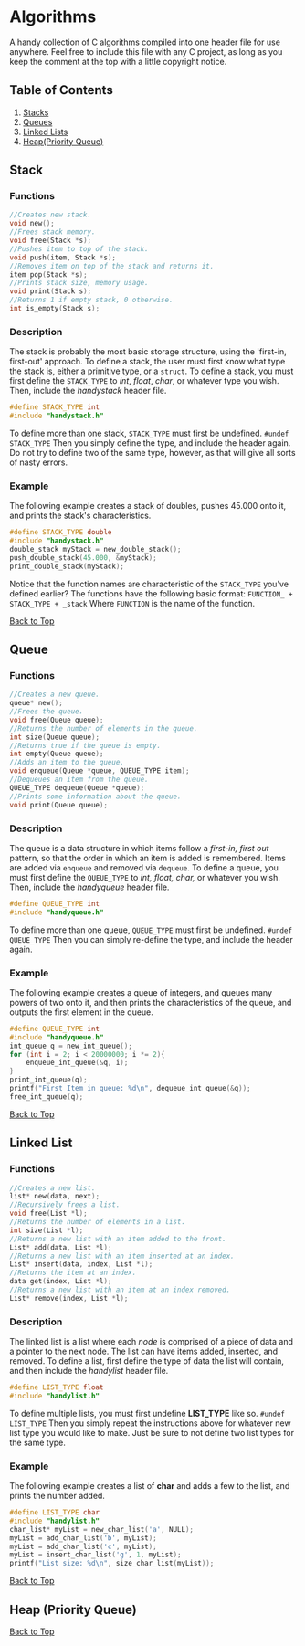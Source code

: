 # Algorithms
A handy collection of C algorithms compiled into one header file for use anywhere. Feel free to include this file with any C project, as long as you keep the comment at the top with a little copyright notice.

## Table of Contents
1. [Stacks](#stack)
2. [Queues](#queue)
3. [Linked Lists](#linked-list)
4. [Heap(Priority Queue)](#heap-priority-queue)

## Stack

### Functions
```c
//Creates new stack.
void new();
//Frees stack memory.
void free(Stack *s);
//Pushes item to top of the stack.
void push(item, Stack *s);
//Removes item on top of the stack and returns it.
item pop(Stack *s);
//Prints stack size, memory usage.
void print(Stack s);
//Returns 1 if empty stack, 0 otherwise.
int is_empty(Stack s);
```

### Description
The stack is probably the most basic storage structure, using the 'first-in, first-out' approach. To define a stack, the user must first know what type the stack is, either a primitive type, or a `struct`. To define a stack, you must first define the `STACK_TYPE` to *int*, *float*, *char*, or whatever type you wish. Then, include the *handystack* header file.
```c
#define STACK_TYPE int 
#include "handystack.h" 
```
To define more than one stack, `STACK_TYPE` must first be undefined.
` #undef STACK_TYPE `
Then you simply define the type, and include the header again. Do not try to define two of the same type, however, as that will give all sorts of nasty errors.

### Example
The following example creates a stack of doubles, pushes 45.000 onto it, and prints the stack's characteristics.
```c
#define STACK_TYPE double
#include "handystack.h"
double_stack myStack = new_double_stack();
push_double_stack(45.000, &myStack);
print_double_stack(myStack);
```
Notice that the function names are characteristic of the `STACK_TYPE` you've defined earlier? The functions have the following basic format:
``` FUNCTION_ + STACK_TYPE + _stack ```
Where `FUNCTION` is the name of the function.

[Back to Top](#table-of-contents)

## Queue

### Functions

```c
//Creates a new queue.
queue* new();
//Frees the queue.
void free(Queue queue);
//Returns the number of elements in the queue.
int size(Queue queue);
//Returns true if the queue is empty.
int empty(Queue queue);
//Adds an item to the queue.
void enqueue(Queue *queue, QUEUE_TYPE item);
//Dequeues an item from the queue.
QUEUE_TYPE dequeue(Queue *queue);
//Prints some information about the queue.
void print(Queue queue);
```

### Description
The queue is a data structure in which items follow a *first-in, first out* pattern, so that the order in which an item is added is remembered. Items are added via `enqueue` and removed via `dequeue`. To define a queue, you must first define the `QUEUE_TYPE` to *int, float, char,* or whatever you wish. Then, include the *handyqueue* header file.
```c
#define QUEUE_TYPE int
#include "handyqueue.h"
```
To define more than one queue, `QUEUE_TYPE` must first be undefined.
`#undef QUEUE_TYPE`
Then you can simply re-define the type, and include the header again.

### Example
The following example creates a queue of integers, and queues many powers of two onto it, and then prints the characteristics of the queue, and outputs the first element in the queue.
```c
#define QUEUE_TYPE int
#include "handyqueue.h"
int_queue q = new_int_queue();
for (int i = 2; i < 20000000; i *= 2){
	enqueue_int_queue(&q, i);
}
print_int_queue(q);
printf("First Item in queue: %d\n", dequeue_int_queue(&q));
free_int_queue(q);
```

[Back to Top](#table-of-contents)

## Linked List

### Functions
```c
//Creates a new list.
list* new(data, next);
//Recursively frees a list.
void free(List *l);
//Returns the number of elements in a list.
int size(List *l);
//Returns a new list with an item added to the front.
List* add(data, List *l);
//Returns a new list with an item inserted at an index.
List* insert(data, index, List *l);
//Returns the item at an index.
data get(index, List *l);
//Returns a new list with an item at an index removed.
List* remove(index, List *l);
```

### Description
The linked list is a list where each *node* is comprised of a piece of data and a pointer to the next node. The list can have items added, inserted, and removed. To define a list, first define the type of data the list will contain, and then include the *handylist* header file.
```c
#define LIST_TYPE float
#include "handylist.h"
```
To define multiple lists, you must first undefine **LIST_TYPE** like so.
` #undef LIST_TYPE `
Then you simply repeat the instructions above for whatever new list type you would like to make. Just be sure to not define two list types for the same type.

### Example
The following example creates a list of **char** and adds a few to the list, and prints the number added.
```c
#define LIST_TYPE char
#include "handylist.h"
char_list* myList = new_char_list('a', NULL);
myList = add_char_list('b', myList);
myList = add_char_list('c', myList);
myList = insert_char_list('g', 1, myList);
printf("List size: %d\n", size_char_list(myList));
```

[Back to Top](#table-of-contents)

## Heap (Priority Queue)

[Back to Top](#table-of-contents)